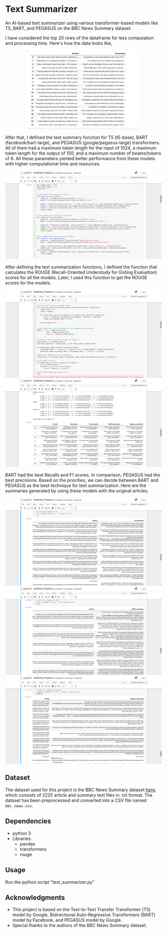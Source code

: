 # Text Summarizer

An AI-based text summarizer using various transformer-based models like T5, BART, and PEGASUS on the BBC News Summary dataset.

I have considered the top 20 rows of the dataframe for less computation and processing time. Here's how the data looks like,

<div align="center">
    <img src="images/Picture1.png" alt="img1">
</div>

After that, I defined the text summary function for T5 (t5-base), BART (facebook/bart-large), and PEGASUS (google/pegasus-large) transformers. All of them had a maximum token length for the input of 1024, a maximum token length for the output of 150, and a maximum number of beams/tokens of 8. All these parameters yielded better performance from these models with higher computational time and resources.

<div align="center">
    <img src="images/Picture2.png" alt="img2">
</div>

After defining the text summarization functions, I defined the function that calculates the ROUGE (Recall-Oriented Understudy for Gisting Evaluation) scores for all the models. Later, I used this function to get the ROUGE scores for the models.

<div align="center">
    <img src="images/Picture3.png" alt="img3">
    <img src="images/Picture4.png" alt="img4">
</div>

BART had the best Recalls and F1 scores. In comparison, PEGASUS had the best precisions. Based on the priorities, we can decide between BART and PEGASUS as the best technique for text summarization.
Here are the summaries generated by using these models with the original articles.

<div align="center">
    <img src="images/Picture5.png" alt="img5">
    <img src="images/Picture6.png" alt="img6">
    <img src="images/Picture7.png" alt="img7">
</div>


## Dataset

The dataset used for this project is the BBC News Summary dataset [here](https://www.kaggle.com/datasets/pariza/bbc-news-summary), which consists of 2225 article and summary text files in .txt format. The dataset has been preprocessed and converted into a CSV file named `bbc_news.csv`.


## Dependencies
* python 3
* Libraries:
    * pandas
    * transformers
    * rouge

## Usage
Run the python script "text_summarizer.py"


## Acknowledgments

- This project is based on the Text-to-Text Transfer Transformer (T5) model by Google, Bidirectional Auto-Regressive Transformers (BART) model by Facebook, and PEGASUS model by Google.
- Special thanks to the authors of the BBC News Summary dataset.
